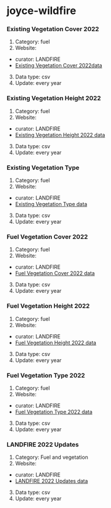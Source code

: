 # joyce-wildfire
### Existing Vegetation Cover 2022

1. Category: fuel
2. Website: 
* curator: LANDFIRE
* [Existing Vegetation Cover 2022data](https://landfire.gov/bulk/downloadfile.php?FNAME=US_220_mosaic-LF2022_EVC_220_CONUS.zip&TYPE=landfire)
3. Data type: csv
4. Update: every year

### Existing Vegetation Height 2022

1. Category: fuel
2. Website: 
* curator: LANDFIRE
* [Existing Vegetation Height 2022 data](https://landfire.gov/bulk/downloadfile.php?FNAME=US_220_mosaic-LF2022_EVH_220_CONUS.zip&TYPE=landfire)
3. Data type: csv
4. Update: every year

### Existing Vegetation Type

1. Category: fuel
2. Website: 
* curator: LANDFIRE
* [Existing Vegetation Type data](https://landfire.gov/bulk/downloadfile.php?FNAME=US_220_mosaic-LF2020_EVT_220_CONUS.zip&TYPE=landfire)
3. Data type: csv
4. Update: every year

### Fuel Vegetation Cover 2022

1. Category: fuel
2. Website: 
* curator: LANDFIRE
* [Fuel Vegetation Cover 2022 data](https://landfire.gov/bulk/downloadfile.php?FNAME=US_220_mosaic-LF2022_FVC_220_CONUS.zip&TYPE=landfire)
3. Data type: csv
4. Update: every year

### Fuel Vegetation Height 2022

1. Category: fuel
2. Website: 
* curator: LANDFIRE
* [Fuel Vegetation Height 2022 data](https://landfire.gov/bulk/downloadfile.php?FNAME=US_220_mosaic-LF2022_FVH_220_CONUS.zip&TYPE=landfire)
3. Data type: csv
4. Update: every year

### Fuel Vegetation Type 2022

1. Category: fuel
2. Website: 
* curator: LANDFIRE
* [Fuel Vegetation Type 2022 data](https://landfire.gov/bulk/downloadfile.php?FNAME=US_220_mosaic-LF2022_FVT_220_CONUS.zip&TYPE=landfire)
3. Data type: csv
4. Update: every year

### LANDFIRE 2022 Updates

1. Category: Fuel and vegetation
2. Website:
* curator: LANDFIRE
* [LANDFIRE 2022 Updates data](https://landfire.gov/version_download.php)
3. Data type: csv
4. Update: every year
